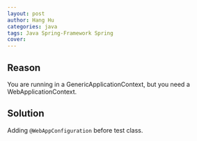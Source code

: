 ```yaml
---
layout: post
author: Hang Hu
categories: java
tags: Java Spring-Framework Spring 
cover: 
---
```


## Reason

You are running in a GenericApplicationContext, but you need a WebApplicationContext.
## Solution

Adding  `@WebAppConfiguration` before test class.
